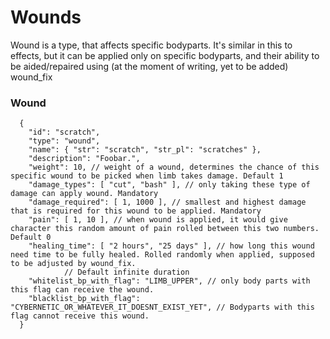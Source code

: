 # Wounds

Wound is a type, that affects specific bodyparts. It's similar in this to effects, but it can be applied only on specific bodyparts, and their ability to be aided/repaired using (at the moment of writing, yet to be added) wound_fix

### Wound

```jsonc
  {
    "id": "scratch",
    "type": "wound",
    "name": { "str": "scratch", "str_pl": "scratches" },
    "description": "Foobar.",
    "weight": 10, // weight of a wound, determines the chance of this specific wound to be picked when limb takes damage. Default 1
    "damage_types": [ "cut", "bash" ], // only taking these type of damage can apply wound. Mandatory
    "damage_required": [ 1, 1000 ], // smallest and highest damage that is required for this wound to be applied. Mandatory
    "pain": [ 1, 10 ], // when wound is applied, it would give character this random amount of pain rolled between this two numbers. Default 0
    "healing_time": [ "2 hours", "25 days" ], // how long this wound need time to be fully healed. Rolled randomly when applied, supposed to be adjusted by wound_fix.
            // Default infinite duration
    "whitelist_bp_with_flag": "LIMB_UPPER", // only body parts with this flag can receive the wound.
    "blacklist_bp_with_flag": "CYBERNETIC_OR_WHATEVER_IT_DOESNT_EXIST_YET", // Bodyparts with this flag cannot receive this wound.
  }
```

